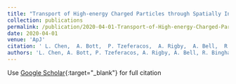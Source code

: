 ```yaml
---
title: "Transport of High-energy Charged Particles through Spatially Intermittent Turbulent Magnetic Fields"
collection: publications
permalink: /publication/2020-04-01-Transport-of-High-energy-Charged-Particles-through-Spatially-Intermittent-Turbulent-Magnetic-Fields
date: 2020-04-01
venue: 'ApJ'
citation: ' L. Chen,  A. Bott,  P. Tzeferacos,  A. Rigby,  A. Bell,  R. Bingham,  C. Graziani,  J. Katz,  M. Koenig,  C. Li,  R. Petrasso,  H. Park,  J. Ross,  D. Ryu,  T. White,  B. Reville,  J. Matthews,  J. Meinecke,  F. Miniati,  E. Zweibel,  S. Sarkar,  A. Schekochihin,  D. Lamb,  D. Froula,  G. Gregori, &quot;Transport of High-energy Charged Particles through Spatially Intermittent Turbulent Magnetic Fields.&quot; ApJ, 2020.'
authors: 'L. Chen, A. Bott, P. Tzeferacos, A. Rigby, A. Bell, R. Bingham, C. Graziani, J. Katz, M. Koenig, C. Li, R. Petrasso, H. Park, J. Ross, D. Ryu, T. White, B. Reville, J. Matthews, J. Meinecke, F. Miniati, E. Zweibel, S. Sarkar, A. Schekochihin, D. Lamb, D. Froula, G. Gregori, '
---
```

Use [Google Scholar](https://scholar.google.com/scholar?q=Transport+of+High+energy+Charged+Particles+through+Spatially+Intermittent+Turbulent+Magnetic+Fields){:target="_blank"} for full citation